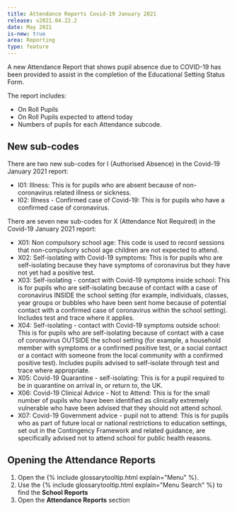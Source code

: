 ```yaml
---
title: Attendance Reports Covid-19 January 2021
release: v2021.04.22.2
date: May 2021
is-new: true
area: Reporting
type: feature
---
```


A new Attendance Report that shows pupil absence due to COVID-19 has been provided to assist in the completion of the Educational Setting Status Form.

The report includes:

- On Roll Pupils
- On Roll Pupils expected to attend today
- Numbers of pupils for each Attendance subcode.

## New sub-codes

There are two new sub-codes for I (Authorised Absence) in the Covid-19 January 2021 report:

- I01: Illness: This is for pupils who are absent because of non-coronavirus related illness or sickness.
- I02: Illness - Confirmed case of Covid-19: This is for pupils who have a confirmed case of coronavirus.

There are seven new sub-codes for X (Attendance Not Required) in the Covid-19 January 2021 report:

- X01: Non compulsory school age: This code is used to record sessions that non-compulsory school age children are not expected to attend.
- X02: Self-isolating with Covid-19 symptoms: This is for pupils who are self-isolating because they have symptoms of coronavirus but they have not yet had a positive test.
- X03: Self-isolating - contact with Covid-19 symptoms inside school: This is for pupils who are self-isolating because of contact with a case of coronavirus INSIDE the school setting (for example, individuals, classes, year groups or bubbles who have been sent home because of potential contact with a confirmed case of coronavirus within the school setting). Includes test and trace where it applies.
- X04: Self-isolating - contact with Covid-19 symptoms outside school: This is for pupils who are self-isolating because of contact with a case of coronavirus OUTSIDE the school setting (for example, a household member with symptoms or a confirmed positive test, or a social contact or a contact with someone from the local community with a confirmed positive test). Includes pupils advised to self-isolate through test and trace where appropriate.
- X05: Covid-19 Quarantine - self-isolating: This is for a pupil required to be in quarantine on arrival in, or return to, the UK.
- X06: Covid-19 Clinical Advice - Not to Attend: This is for the small number of pupils who have been identified as clinically extremely vulnerable who have been advised that they should not attend school.
- X07: Covid-19 Government advice - pupil not to attend: This is for pupils who as part of future local or national restrictions to education settings, set out in the Contingency Framework and related guidance, are specifically advised not to attend school for public health reasons.

## Opening the Attendance Reports

1. Open the {% include glossarytooltip.html explain="Menu" %}.
2. Use the {% include glossarytooltip.html explain="Menu Search" %} to find the **School Reports**
3. Open the **Attendance Reports** section
